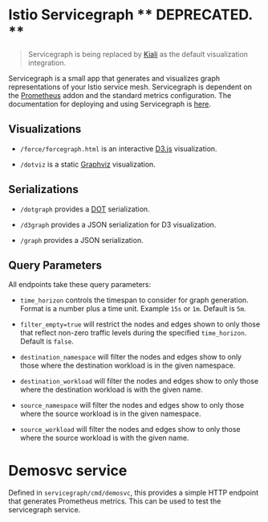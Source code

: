 # Istio Servicegraph ** DEPRECATED. **

> Servicegraph is being replaced by [Kiali](http://www.kiali.io/) as
> the default visualization integration.

Servicegraph is a small app that generates and visualizes graph
representations of your Istio service mesh. Servicegraph is dependent
on the
[Prometheus](https://istio.io/docs/tasks/telemetry/querying-metrics.html)
addon and the standard metrics configuration. The documentation for
deploying and using Servicegraph is
[here](https://istio.io/docs/tasks/telemetry/servicegraph.html).

## Visualizations

- `/force/forcegraph.html` is an interactive
  [D3.js](https://d3js.org/) visualization.

- `/dotviz` is a static [Graphviz](https://www.graphviz.org/)
  visualization.

## Serializations

- `/dotgraph` provides a
  [DOT](https://en.wikipedia.org/wiki/DOT_(graph_description_language))
  serialization.

- `/d3graph` provides a JSON serialization for D3 visualization.

- `/graph` provides a JSON serialization.

## Query Parameters

All endpoints take these query parameters:

- `time_horizon` controls the timespan to consider for graph
  generation. Format is a number plus a time unit. Example `15s` or
  `1m`. Default is `5m`.

- `filter_empty=true` will restrict the nodes and edges shown to only
  those that reflect non-zero traffic levels during the specified
  `time_horizon`. Default is `false`.
  
- `destination_namespace` will filter the nodes and edges show to only 
  those where the destination workload is in the given namespace.
  
- `destination_workload` will filter the nodes and edges show to only 
  those where the destination workload is with the given name.

- `source_namespace` will filter the nodes and edges show to only 
  those where the source workload is in the given namespace. 

- `source_workload` will filter the nodes and edges show to only 
  those where the source workload is with the given name.


# Demosvc service
Defined in `servicegraph/cmd/demosvc`, this provides a simple HTTP
endpoint that generates Prometheus metrics. This can be used to test
the servicegraph service.
